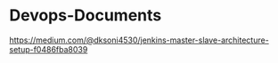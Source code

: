 # Devops-Documents


https://medium.com/@dksoni4530/jenkins-master-slave-architecture-setup-f0486fba8039

